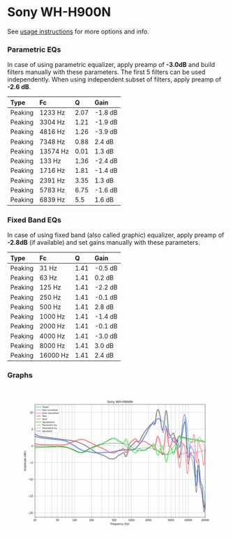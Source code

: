 # Sony WH-H900N
See [usage instructions](https://github.com/jaakkopasanen/AutoEq#usage) for more options and info.

### Parametric EQs
In case of using parametric equalizer, apply preamp of **-3.0dB** and build filters manually
with these parameters. The first 5 filters can be used independently.
When using independent subset of filters, apply preamp of **-2.6 dB**.

| Type    | Fc       |    Q | Gain    |
|:--------|:---------|:-----|:--------|
| Peaking | 1233 Hz  | 2.07 | -1.8 dB |
| Peaking | 3304 Hz  | 1.21 | -1.9 dB |
| Peaking | 4816 Hz  | 1.26 | -3.9 dB |
| Peaking | 7348 Hz  | 0.88 | 2.4 dB  |
| Peaking | 13574 Hz | 0.01 | 1.3 dB  |
| Peaking | 133 Hz   | 1.36 | -2.4 dB |
| Peaking | 1716 Hz  | 1.81 | -1.4 dB |
| Peaking | 2391 Hz  | 3.35 | 1.3 dB  |
| Peaking | 5783 Hz  | 6.75 | -1.6 dB |
| Peaking | 6839 Hz  | 5.5  | 1.6 dB  |

### Fixed Band EQs
In case of using fixed band (also called graphic) equalizer, apply preamp of **-2.8dB**
(if available) and set gains manually with these parameters.

| Type    | Fc       |    Q | Gain    |
|:--------|:---------|:-----|:--------|
| Peaking | 31 Hz    | 1.41 | -0.5 dB |
| Peaking | 63 Hz    | 1.41 | 0.2 dB  |
| Peaking | 125 Hz   | 1.41 | -2.2 dB |
| Peaking | 250 Hz   | 1.41 | -0.1 dB |
| Peaking | 500 Hz   | 1.41 | 2.8 dB  |
| Peaking | 1000 Hz  | 1.41 | -1.4 dB |
| Peaking | 2000 Hz  | 1.41 | -0.1 dB |
| Peaking | 4000 Hz  | 1.41 | -3.0 dB |
| Peaking | 8000 Hz  | 1.41 | 3.0 dB  |
| Peaking | 16000 Hz | 1.41 | 2.4 dB  |

### Graphs
![](./Sony%20WH-H900N.png)